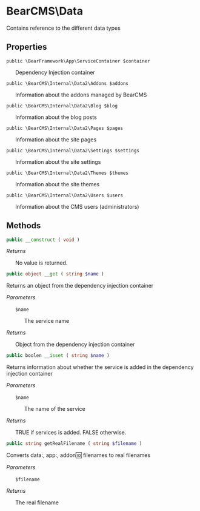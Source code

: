 # BearCMS\Data
Contains reference to the different data types

## Properties

`public \BearFramework\App\ServiceContainer $container`

&nbsp;&nbsp;&nbsp;&nbsp;&nbsp;&nbsp;Dependency Injection container

`public \BearCMS\Internal\Data2\Addons $addons`

&nbsp;&nbsp;&nbsp;&nbsp;&nbsp;&nbsp;Information about the addons managed by BearCMS

`public \BearCMS\Internal\Data2\Blog $blog`

&nbsp;&nbsp;&nbsp;&nbsp;&nbsp;&nbsp;Information about the blog posts

`public \BearCMS\Internal\Data2\Pages $pages`

&nbsp;&nbsp;&nbsp;&nbsp;&nbsp;&nbsp;Information about the site pages

`public \BearCMS\Internal\Data2\Settings $settings`

&nbsp;&nbsp;&nbsp;&nbsp;&nbsp;&nbsp;Information about the site settings

`public \BearCMS\Internal\Data2\Themes $themes`

&nbsp;&nbsp;&nbsp;&nbsp;&nbsp;&nbsp;Information about the site themes

`public \BearCMS\Internal\Data2\Users $users`

&nbsp;&nbsp;&nbsp;&nbsp;&nbsp;&nbsp;Information about the CMS users (administrators)

## Methods

```php
public __construct ( void )
```

_Returns_

&nbsp;&nbsp;&nbsp;&nbsp;&nbsp;&nbsp;No value is returned.

```php
public object __get ( string $name )
```

Returns an object from the dependency injection container

_Parameters_

&nbsp;&nbsp;&nbsp;&nbsp;&nbsp;&nbsp;`$name`

&nbsp;&nbsp;&nbsp;&nbsp;&nbsp;&nbsp;&nbsp;&nbsp;&nbsp;&nbsp;&nbsp;&nbsp;The service name

_Returns_

&nbsp;&nbsp;&nbsp;&nbsp;&nbsp;&nbsp;Object from the dependency injection container

```php
public boolen __isset ( string $name )
```

Returns information about whether the service is added in the dependency injection container

_Parameters_

&nbsp;&nbsp;&nbsp;&nbsp;&nbsp;&nbsp;`$name`

&nbsp;&nbsp;&nbsp;&nbsp;&nbsp;&nbsp;&nbsp;&nbsp;&nbsp;&nbsp;&nbsp;&nbsp;The name of the service

_Returns_

&nbsp;&nbsp;&nbsp;&nbsp;&nbsp;&nbsp;TRUE if services is added. FALSE otherwise.

```php
public string getRealFilename ( string $filename )
```

Converts data:, app:, addon:id: filenames to real filenames

_Parameters_

&nbsp;&nbsp;&nbsp;&nbsp;&nbsp;&nbsp;`$filename`

_Returns_

&nbsp;&nbsp;&nbsp;&nbsp;&nbsp;&nbsp;The real filename